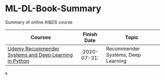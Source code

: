 # ML-DL-Book-Summary

Summary of online AI&DS course

| Courses | Finish Date | Topic |
|----------|:--------------:|-------|
|[Udemy Recommender Systems and Deep Learning in Python](https://www.udemy.com/course/recommender-systems/)|:2020-07-31:|Recommender Systems, Deep Learning|
s 
